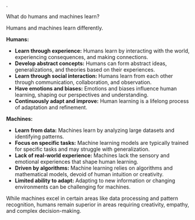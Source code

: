 .

What do humans and machines learn?

Humans and machines learn differently.

**Humans:**

* **Learn through experience:** Humans learn by interacting with the world, experiencing consequences, and making connections.
* **Develop abstract concepts:** Humans can form abstract ideas, generalizations, and theories based on their experiences.
* **Learn through social interaction:** Humans learn from each other through communication, collaboration, and observation.
* **Have emotions and biases:** Emotions and biases influence human learning, shaping our perspectives and understanding.
* **Continuously adapt and improve:** Human learning is a lifelong process of adaptation and refinement.

**Machines:**

* **Learn from data:** Machines learn by analyzing large datasets and identifying patterns.
* **Focus on specific tasks:** Machine learning models are typically trained for specific tasks and may struggle with generalization.
* **Lack of real-world experience:** Machines lack the sensory and emotional experiences that shape human learning.
* **Driven by algorithms:** Machine learning relies on algorithms and mathematical models, devoid of human intuition or creativity.
* **Limited ability to adapt:** Adapting to new information or changing environments can be challenging for machines.


While machines excel in certain areas like data processing and pattern recognition, humans remain superior in areas requiring creativity, empathy, and complex decision-making. 
